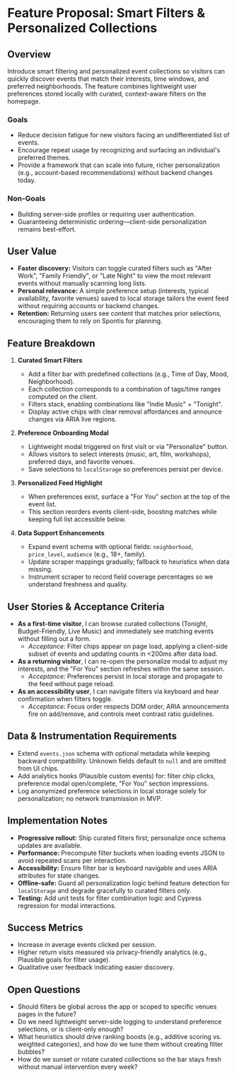 # Feature Proposal: Smart Filters & Personalized Collections

## Overview
Introduce smart filtering and personalized event collections so visitors can quickly discover events that match their interests, time windows, and preferred neighborhoods. The feature combines lightweight user preferences stored locally with curated, context-aware filters on the homepage.

### Goals
- Reduce decision fatigue for new visitors facing an undifferentiated list of events.
- Encourage repeat usage by recognizing and surfacing an individual's preferred themes.
- Provide a framework that can scale into future, richer personalization (e.g., account-based recommendations) without backend changes today.

### Non-Goals
- Building server-side profiles or requiring user authentication.
- Guaranteeing deterministic ordering—client-side personalization remains best-effort.

## User Value
- **Faster discovery:** Visitors can toggle curated filters such as "After Work", "Family Friendly", or "Late Night" to view the most relevant events without manually scanning long lists.
- **Personal relevance:** A simple preference setup (interests, typical availability, favorite venues) saved to local storage tailors the event feed without requiring accounts or backend changes.
- **Retention:** Returning users see content that matches prior selections, encouraging them to rely on Spontis for planning.

## Feature Breakdown
1. **Curated Smart Filters**
   - Add a filter bar with predefined collections (e.g., Time of Day, Mood, Neighborhood).
   - Each collection corresponds to a combination of tags/time ranges computed on the client.
   - Filters stack, enabling combinations like "Indie Music" + "Tonight".
   - Display active chips with clear removal affordances and announce changes via ARIA live regions.

2. **Preference Onboarding Modal**
   - Lightweight modal triggered on first visit or via "Personalize" button.
   - Allows visitors to select interests (music, art, film, workshops), preferred days, and favorite venues.
   - Save selections to `localStorage` so preferences persist per device.

3. **Personalized Feed Highlight**
   - When preferences exist, surface a "For You" section at the top of the event list.
   - This section reorders events client-side, boosting matches while keeping full list accessible below.

4. **Data Support Enhancements**
   - Expand event schema with optional fields: `neighborhood`, `price_level`, `audience` (e.g., 18+, family).
   - Update scraper mappings gradually; fallback to heuristics when data missing.
   - Instrument scraper to record field coverage percentages so we understand freshness and quality.

## User Stories & Acceptance Criteria
- **As a first-time visitor**, I can browse curated collections (Tonight, Budget-Friendly, Live Music) and immediately see matching events without filling out a form.
  - *Acceptance:* Filter chips appear on page load, applying a client-side subset of events and updating counts in <200ms after data load.
- **As a returning visitor**, I can re-open the personalize modal to adjust my interests, and the "For You" section refreshes within the same session.
  - *Acceptance:* Preferences persist in local storage and propagate to the feed without page reload.
- **As an accessibility user**, I can navigate filters via keyboard and hear confirmation when filters toggle.
  - *Acceptance:* Focus order respects DOM order, ARIA announcements fire on add/remove, and controls meet contrast ratio guidelines.

## Data & Instrumentation Requirements
- Extend `events.json` schema with optional metadata while keeping backward compatibility. Unknown fields default to `null` and are omitted from UI chips.
- Add analytics hooks (Plausible custom events) for: filter chip clicks, preference modal open/complete, "For You" section impressions.
- Log anonymized preference selections in local storage solely for personalization; no network transmission in MVP.

## Implementation Notes
- **Progressive rollout:** Ship curated filters first; personalize once schema updates are available.
- **Performance:** Precompute filter buckets when loading events JSON to avoid repeated scans per interaction.
- **Accessibility:** Ensure filter bar is keyboard navigable and uses ARIA attributes for state changes.
- **Offline-safe:** Guard all personalization logic behind feature detection for `localStorage` and degrade gracefully to curated filters only.
- **Testing:** Add unit tests for filter combination logic and Cypress regression for modal interactions.

## Success Metrics
- Increase in average events clicked per session.
- Higher return visits measured via privacy-friendly analytics (e.g., Plausible goals for filter usage).
- Qualitative user feedback indicating easier discovery.

## Open Questions
- Should filters be global across the app or scoped to specific venues pages in the future?
- Do we need lightweight server-side logging to understand preference selections, or is client-only enough?
- What heuristics should drive ranking boosts (e.g., additive scoring vs. weighted categories), and how do we tune them without creating filter bubbles?
- How do we sunset or rotate curated collections so the bar stays fresh without manual intervention every week?

